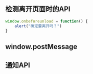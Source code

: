## 检测离开页面时的API

```js
window.onbeforeunload = function() {
    alert("确定要离开吗？")
}
```



## window.postMessage



## 通知API

